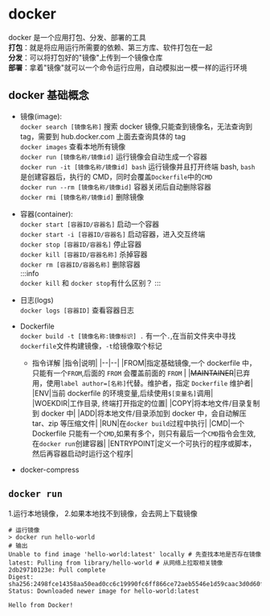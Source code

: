 # docker

docker 是一个应用打包、分发、部署的工具  
**打包**：就是将应用运行所需要的依赖、第三方库、软件打包在一起  
**分发**：可以将打包好的"镜像"上传到一个镜像仓库  
**部署**：拿着"镜像"就可以一个命令运行应用，自动模拟出一模一样的运行环境

## docker 基础概念

- 镜像(image):  
  `docker search [镜像名称]` 搜索 docker 镜像,只能查到镜像名，无法查询到 tag，需要到 hub.docker.com 上面去查询具体的 tag  
  `docker images` 查看本地所有镜像  
  `docker run [镜像名称/镜像id]` 运行镜像会自动生成一个容器  
  `docker run -it [镜像名称/镜像id] bash` 运行镜像并且打开终端 bash, `bash`是创建容器后，执行的 CMD，同时会覆盖`Dockerfile`中的`CMD`  
  `docker run --rm [镜像名称/镜像id]` 容器关闭后自动删除容器  
  `docker rmi [镜像名称/镜像id]` 删除镜像

- 容器(container):  
   `docker start [容器ID/容器名]` 启动一个容器  
   `docker start -i [容器ID/容器名]` 启动容器，进入交互终端  
   `docker stop [容器ID/容器名]` 停止容器  
   `docker kill [容器ID/容器名称]` 杀掉容器  
   `docker rm [容器ID/容器名称]` 删除容器  
  :::info  
  `docker kill` 和 `docker stop`有什么区别？
  :::

- 日志(logs)  
  `docker logs [容器ID]` 查看容器日志
- Dockerfile  
  `docker build -t [镜像名称:镜像标识] .` 有一个`.`,在当前文件夹中寻找`dockerfile`文件构建镜像，`-t`给镜像取个标记
  - 指令详解
    |指令|说明|
    |--|--|
    |FROM|指定基础镜像,一个 dockerfile 中，只能有一个`FROM`,后面的 `FROM` 会覆盖前面的 `FROM` |
    |<del>MAINTAINER</del>|已弃用，使用`label author=[名称]`代替。维护者，指定 `Dockerfile` 维护者|
    |ENV|当前 dockerfile 的环境变量,后续使用`$[变量名]`调用|  
    |WOEKDIR|工作目录, 终端打开指定的位置|
    |COPY|将本地文件/目录复制到 docker 中|
    |ADD|将本地文件/目录添加到 docker 中，会自动解压 tar、zip 等压缩文件|
    |RUN|在`docker build`过程中执行|
    |CMD|一个 Dockerfile 只能有一个`CMD`,如果有多个，则只有最后一个`CMD`指令会生效,在`docker run`创建容器|
    |ENTRYPOINT|定义一个可执行的程序或脚本，然后再容器启动时运行这个程序|
- docker-compress

## `docker run`

1.运行本地镜像， 2.如果本地找不到镜像，会去网上下载镜像

```shell
# 运行镜像
> docker run hello-world
# 输出
Unable to find image 'hello-world:latest' locally # 先查找本地是否存在镜像
latest: Pulling from library/hello-world # 从网络上拉取相关镜像
2db29710123e: Pull complete
Digest: sha256:2498fce14358aa50ead0cc6c19990fc6ff866ce72aeb5546e1d59caac3d0d60f
Status: Downloaded newer image for hello-world:latest

Hello from Docker!
```
